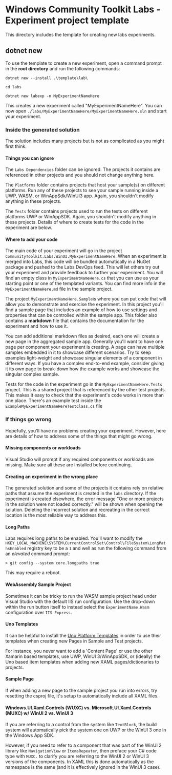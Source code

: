 # Windows Community Toolkit Labs - Experiment project template

This directory includes the template for creating new labs experiments.

## dotnet new

To use the template to create a new experiment, open a command prompt in the **root directory** and run the following commands:

```ascii
dotnet new --install .\template\lab\

cd labs

dotnet new labexp -n MyExperimentNameHere
```

This creates a new experiment called "MyExperimentNameHere".
You can now open `./labs/MyExperimentNameHere/MyExperimentNameHere.sln` and start your experiment.

### Inside the generated solution

The solution includes many projects but is not as complicated as you might first think.

#### Things you can ignore

The `Labs Dependencies` folder can be ignored. The projects it contains are referenced in other projects and you should not change anything here.

The `Platforms` folder contains projects that host your sample(s) on different platforms. Run any of these projects to see your sample running inside a UWP, WASM, or WinAppSdk/WinUI3 app. Again, you shouldn't modify anything in these projects.

The `Tests` folder contains projects used to run the tests on different platforms UWP or WinAppSDK. Again, you shouldn't modify anything in these projects. Details of where to create tests for the code in the experiment are below.

#### Where to add your code

The main code of your experiment will go in the project `CommunityToolkit.Labs.WinUI.MyExperimentNameHere`. When an experiment is merged into Labs, this code will be bundled automatically in a NuGet package and pushed to the Labs DevOps feed. This will let others try out your experiment and provide feedback to further your experiment.
You will find an empty class in `MyExperimentNameHere.cs` that you can use as your starting point or one of the templated variants. You can find more info in the `MyExperimentNameHere.md` file in the sample project.

The project `MyExperimentNameHere.Sample`is where you can put code that will allow you to demonstrate and exercise the experiment. In this project you'll find a sample page that includes an example of how to use settings and properties that can be controlled within the sample app. This folder also contains a **markdown** file that contains the documentation for the experiment and how to use it.

You can add additional markdown files as desired, each one will create a new page in the aggregated sample app. Generally you'll want to have one page per component your experiment is creating. A page can have multiple samples embedded in it to showcase different scenarios. Try to keep examples light-weight and showcase singular elements of a component in different ways. If you have a complex end-to-end example, consider giving it its own page to break-down how the example works and showcase the singular complex sample.

Tests for the code in the experiment go in the `MyExperimentNameHere.Tests` project. This is a shared project that is referenced by the other test projects. This makes it easy to check that the experiment's code works in more than one place. There's an example test inside the `ExampleMyExperimentNameHereTestClass.cs` file

### If things go wrong

Hopefully, you'll have no problems creating your experiment. However, here are details of how to address some of the things that might go wrong.

#### Missing components or workloads

Visual Studio will prompt if any required components or workloads are missing. Make sure all these are installed before continuing.

#### Creating an experiment in the wrong place

The generated solution and some of the projects it contains rely on relative paths that assume the experiment is created in the `labs` directory. If the experiment is created elsewhere, the error message "One or more projects in the solution were not loaded correctly." will be shown when opening the solution. Deleting the incorrect solution and recreating in the correct location is the most reliable way to address this.

#### Long Paths

Labs requires long paths to be enabled. You'll want to modify the `HKEY_LOCAL_MACHINE\SYSTEM\CurrentControlSet\Control\FileSystem\LongPathsEnabled` registry key to be a `1` and well as run the following command from an _elevated_ command prompt:

```dos
> git config --system core.longpaths true
```

This may require a reboot.

#### WebAssembly Sample Project

Sometimes it can be tricky to run the WASM sample project head under Visual Studio with the default IIS run configuration. Use the drop-down within the run button itself to instead select the `ExperimentName.Wasm` configuration over `IIS Express`.

#### Uno Templates

It can be helpful to install the [Uno Platform Templates](https://marketplace.visualstudio.com/items?itemName=unoplatform.uno-platform-addin-2022) in order to use their templates when creating new Pages in Sample and Test projects.

For instance, you never want to add a 'Content Page' or use the other Xamarin based templates, use UWP, WinUI 3/WinAppSDK, or (ideally) the Uno based item templates when adding new XAML pages/dictionaries to projects.

#### Sample Page

If when adding a new page to the sample project you run into errors, try resetting the csproj file, it's setup to automatically include all XAML files.

#### Windows.UI.Xaml.Controls (WUXC) vs. Microsoft.UI.Xaml.Controls (MUXC) w/ WinUI 2 vs. WinUI 3

If you are referring to a control from the system like `TextBlock`, the build system will automatically pick the system one on UWP or the WinUI 3 one in the Windows App SDK.

However, if you need to refer to a component that was part of the WinUI 2 library like `NavigationView` or `ItemsRepeater`, then preface your C# code type with `MUXC.` to clarify you are referring to the WinUI 2 or WinUI 3 versions of the components. In XAML this is done automatically as the namespace is the same (and it is effectively ignored in the WinUI 3 case).
